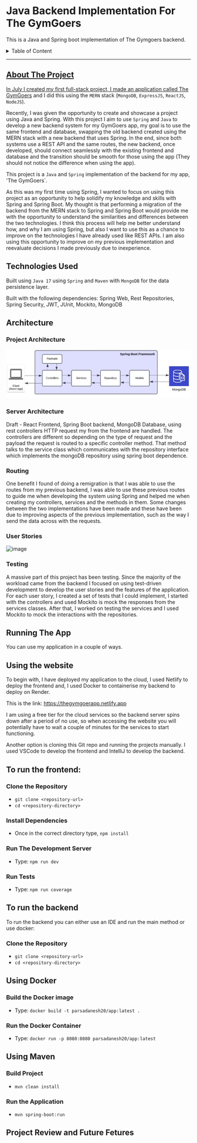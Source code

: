 # Java Backend Implementation For The GymGoers
This is a Java and Spring boot implementation of The Gymgoers backend.

<details>
    <summary>Table of Content</summary>
    <ol>
        <li><a href="#about-the-project">About The Project</a></li>
        <li><a href="#technologies-used">Technologies Used</a></li>
        <li><a href="#architecture">Architecture</a></li>
        <li><a href="#Running-the-app">Running The App</li>
    </ol>
</details>

---

## About The Project

In July I created my first full-stack project, I made an application called [The GymGoers](https://github.com/parsadanesh/TheGymGoers/blob/main/ProjectREADME.md) and I did this using the `MERN` stack (`MongoDB`, `ExpressJS`, `ReactJS`, `NodeJS`).

Recently, I was given the opportunity to create and showcase a project using Java and Spring. With this project I aim to use `Spring` and `Java` to develop a new backend system for my GymGoers app, my goal is to use the same frontend and database, swapping the old backend created using the MERN stack with a new backend that uses Spring. In the end, since both systems use a REST API and the same routes, the new backend, once developed, should connect seamlessly with the existing frontend and database and the transition should be smooth for those using the app (They should not notice the difference when using the app).

This project is a `Java` and `Spring` implementation of the backend for my app, 'The GymGoers`.

As this was my first time using Spring, I wanted to focus on using this project as an opportunity to help solidify my knowledge and skills with Spring and Spring Boot. My thought is that performing a migration of the backend from the MERN stack to Spring and Spring Boot would provide me with the opportunity to understand the similarities and differences between the two technologies. I think this process will help me better understand how, and why I am using Spring, but also I want to use this as a chance to improve on the technologies I have already used like REST APIs. I am also using this opportunity to improve on my previous implementation and reevaluate decisions I made previously due to inexperience.

## Technologies Used

Built using `Java 17` using `Spring` and `Maven` with `MongoDB` for the data persistence layer.

Built with the following dependencies: Spring Web, Rest Repositories, Spring Security, JWT, JUnit, Mockito, MongoDB

## Architecture

### Project Architecture

![Architecture Diagram](https://github.com/parsadanesh/GymGoers-Spring/blob/main/Docs/BackendArchitecureDiagram.JPG)

### Server Architecture

Draft - React Frontend, Spring Boot backend, MongoDB Database, using rest controllers HTTP request my from the frontend are handled. The controllers are different so depending on the type of request and the payload the request is routed to a specific controller method. That method talks to the service class which communicates with the repository interface which implements the mongoDB repository using spring boot dependence.

### Routing 
One benefit I found of doing a remigration is that I was able to use the routes from my previous backend, I was able to use these previous routes to guide me when developing the system using Spring and helped me when creating my controllers, services and the methods in them. Some changes between the two implementations have been made and these have been due to improving aspects of the previous implementation, such as the way I send the data across with the requests.

### User Stories


![image](https://github.com/user-attachments/assets/0515554d-a727-48fb-b699-5dd67a203260)


### Testing

A massive part of this project has been testing. Since the majority of the workload came from the backend I focused on using test-driven development to develop the user stories and the features of the application. For each user story, I created a set of tests that I could implement, I started with the controllers and used Mockito is mock the responses from the services classes. After that, I worked on testing the services and I used Mockito to mock the interactions with the repositories.



## Running The App

You can use my application in a couple of ways.

## Using the website
To begin with, I have deployed my application to the cloud, I used Netlify to deploy the frontend and, I used Docker to containerise my backend to deploy on Render. 

This is the link: https://thegymgoerapp.netlify.app 

I am using a free tier for the cloud services so the backend server spins down after a period of no use, so when accessing the website you will potentially have to wait a couple of minutes for the services to start functioning.


Another option is cloning this Git repo and running the projects manually. I used VSCode to develop the frontend and IntelliJ to develop the backend.
## To run the frontend:
### Clone the Repository
- `git clone <repository-url>`
- `cd <repository-directory>`

### Install Dependencies
- Once in the correct directory type, `npm install`
### Run The Development Server
- Type: `npm run dev`
### Run Tests
- Type: `npm run coverage`
  
## To run the backend
To run the backend you can either use an IDE and run the main method or use docker:
### Clone the Repository
- `git clone <repository-url>`
- `cd <repository-directory>`

## Using Docker 
### Build the Docker image
- Type: `docker build -t parsadanesh20/app:latest .`
### Run the Docker Container
- Type: `docker run -p 8080:8080 parsadanesh20/app:latest`

## Using Maven
### Build Project
- `mvn clean install`
### Run the Application
- `mvn spring-boot:run`

## Project Review and Future Fetures
